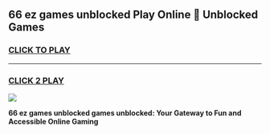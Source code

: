 
## 66 ez games unblocked Play Online 👋 Unblocked Games
<h3>
<a href="https://premium.freeplayer.one?title=66_ez_games_unblocked&ref=19F">CLICK TO PLAY</a></h3>
<hr>

<h3>
<a href="https://premium.freeplayer.one?title=66_ez_games_unblocked&ref=19F">CLICK 2 PLAY</a>
  
</h3>

<a href="https://premium.freeplayer.one?title=66_ez_games_unblocked&ref=19F"><img src="https://clearcache.store/games.png"></a>


**66 ez games unblocked games unblocked: Your Gateway to Fun and Accessible Online Gaming**
